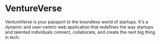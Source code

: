 # VentureVerse
VentureVerse is your passport to the boundless world of startups. It's a dynamic and user-centric web application that redefines the way startups and talented individuals connect, collaborate, and create the next big thing in tech.
